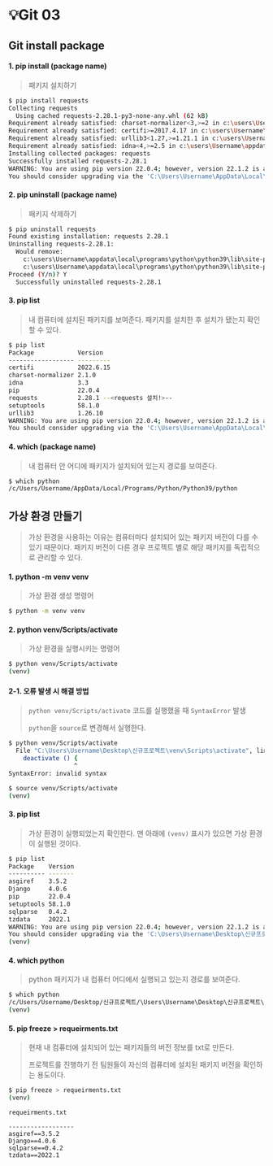 # 💡Git 03


## Git install package


#### 1. pip install (package name)
> 패키지 설치하기

```bash
$ pip install requests
Collecting requests
  Using cached requests-2.28.1-py3-none-any.whl (62 kB)
Requirement already satisfied: charset-normalizer<3,>=2 in c:\users\Username\appdata\local\programs\python\python39\lib\site-packages (from requests) (2.1.0)
Requirement already satisfied: certifi>=2017.4.17 in c:\users\Username\appdata\local\programs\python\python39\lib\site-packages (from requests) (2022.6.15)
Requirement already satisfied: urllib3<1.27,>=1.21.1 in c:\users\Username\appdata\local\programs\python\python39\lib\site-packages (from requests) (1.26.10)
Requirement already satisfied: idna<4,>=2.5 in c:\users\Username\appdata\local\programs\python\python39\lib\site-packages (from requests) (3.3)
Installing collected packages: requests
Successfully installed requests-2.28.1
WARNING: You are using pip version 22.0.4; however, version 22.1.2 is available.
You should consider upgrading via the 'C:\Users\Username\AppData\Local\Programs\Python\Python39\python.exe -m pip install --upgrade pip' command.
```


#### 2. pip uninstall (package name)
> 패키지 삭제하기

```bash
$ pip uninstall requests
Found existing installation: requests 2.28.1
Uninstalling requests-2.28.1:
  Would remove:
    c:\users\Username\appdata\local\programs\python\python39\lib\site-packages\requests-2.28.1.dist-info\*
    c:\users\Username\appdata\local\programs\python\python39\lib\site-packages\requests\*
Proceed (Y/n)? Y
  Successfully uninstalled requests-2.28.1
```


#### 3. pip list
> 내 컴퓨터에 설치된 패키지를 보여준다.
> 패키지를 설치한 후 설치가 됐는지 확인할 수 있다.

```bash
$ pip list
Package            Version
------------------ ---------
certifi            2022.6.15
charset-normalizer 2.1.0
idna               3.3
pip                22.0.4
requests           2.28.1 --<requests 설치!>--
setuptools         58.1.0
urllib3            1.26.10
WARNING: You are using pip version 22.0.4; however, version 22.1.2 is available.
You should consider upgrading via the 'C:\Users\Username\AppData\Local\Programs\Python\Python39\python.exe -m pip install --upgrade pip' command.
```


#### 4. which (package name)
> 내 컴퓨터 안 어디에 패키지가 설치되어 있는지 경로를 보여준다.

```bash
$ which python
/c/Users/Username/AppData/Local/Programs/Python/Python39/python
```


## 가상 환경 만들기
> 가상 환경을 사용하는 이유는 컴퓨터마다 설치되어 있는 패키지 버전이 다를 수 있기 때문이다.
> 패키지 버전이 다른 경우 프로젝트 별로 해당 패키지를 독립적으로 관리할 수 있다.


#### 1. python -m venv venv
> 가상 환경 생성 명령어

```bash
$ python -m venv venv
```


#### 2. python venv/Scripts/activate
> 가상 환경을 실행시키는 명령어

```bash
$ python venv/Scripts/activate
(venv)
```

#### 2-1. 오류 발생 시 해결 방법
> `python venv/Scripts/activate` 코드를 실행했을 때 `SyntaxError` 발생
>
> `python`을 `source`로 변경해서 실행한다. 

```bash
$ python venv/Scripts/activate
  File "C:\Users\Username\Desktop\신규프로젝트\venv\Scripts\activate", line 4
    deactivate () {        
                  ^        
SyntaxError: invalid syntax
```

```bash
$ source venv/Scripts/activate
(venv) 
```

#### 3. pip list
> 가상 환경이 실행되었는지 확인한다.
> 맨 아래에 `(venv)` 표시가 있으면 가상 환경이 실행된 것이다.

```bash
$ pip list
Package    Version
---------- -------
asgiref    3.5.2
Django     4.0.6
pip        22.0.4
setuptools 58.1.0
sqlparse   0.4.2
tzdata     2022.1
WARNING: You are using pip version 22.0.4; however, version 22.1.2 is available.
You should consider upgrading via the 'C:\Users\Username\Desktop\신규프로젝트\venv\Scripts\python.exe -m pip install --upgrade pip' command.
(venv) 
```


#### 4. which python
> python 패키지가 내 컴퓨터 어디에서 실행되고 있는지 경로를 보여준다.

```bash
$ which python
/c/Users/Username/Desktop/신규프로젝트/\Users\Username\Desktop\신규프로젝트\venv/Scripts/python
(venv)
```


#### 5. pip freeze > requeirments.txt
> 현재 내 컴퓨터에 설치되어 있는 패키지들의 버전 정보를 txt로 만든다.
>
> 프로젝트를 진행하기 전 팀원들이 자신의 컴퓨터에 설치된 패키지 버전을 확인하는 용도이다.

```bash
$ pip freeze > requeirments.txt
(venv)
```

```
requeirments.txt

------------------
asgiref==3.5.2
Django==4.0.6
sqlparse==0.4.2
tzdata==2022.1
```
